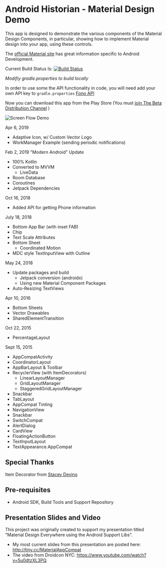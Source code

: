 Android Historian - Material Design Demo
========================================

This app is designed to demonstrate the various components of the Material Design Components, in particular, showing how to implement Material design into your app, using these controls.

The [official Material site](https://material.io/develop/android/) has great information specific to Android Development.

Current Build Status Is:
[![Build Status](https://app.bitrise.io/app/185d24999f31db04/status.svg?token=H8R81uEqmKABt_zQjgNRog&branch=master)](https://app.bitrise.io/app/185d24999f31db04)

_Modifiy gradle.properties to build locally_

In order to use some the API functionality in code, you will need add your own API key to `gradle.properties`
[Fono API](https://fonoapi.freshpixl.com/)

Now you can download this app from the Play Store (You must [join The Beta Distribution Channel](https://play.google.com/apps/testing/com.ableandroid.historian) )

![Screen Flow Demo](https://github.com/mwolfson/android-historian/blob/master/art/historian2.gif)

Apr 6, 2019
- Adaptive Icon, w/ Custom Vector Logo
- WorkManager Example (sending periodic notifications)

Feb 2, 2019
"Modern Android" Update
- 100% Kotlin 
- Converted to MVVM
    - LiveData
- Room Database
- Coroutines
- Jetpack Dependencies

Oct 16, 2018
- Added API for getting Phone information

July 18, 2018
- Bottom App Bar (with inset FAB)
- Chip
- Text Scale Attributes
- Bottom Sheet
    - Coordinated Motion
- MDC style TextInputView with Outline

May 24, 2018
- Update packages and build
    - Jetpack conversion (androidx)
    - Using new Material Component Packages
- Auto-Resizing TextViews

Apr 10, 2016
- Bottom Sheets
- Vector Drawables
- SharedElementTransition

Oct 22, 2015
- PercentageLayout

Sept 15, 2015
- AppCompatActivity
- CoordinatorLayout
- AppBarLayout & Toolbar
- RecyclerView (with ItemDecorators)
    - LinearLayoutManager
    - GridLayoutManager
    - StaggeredGridLayoutManager        
- Snackbar
- TabLayout
- AppCompat Tinting
- NavigationView
- Snackbar
- SwitchCompat
- AlertDialog
- CardView
- FloatingActionButton
- TextInputLayout
- TextAppearance.AppCompat

Special Thanks
--------------

Item Decorator from [Stacey Devino](https://twitter.com/doesitpew/)

Pre-requisites
--------------

- Android SDK, Build Tools and Support Repository

Presentation Slides and Video
-----------------------------

This project was originally created to support my presentation titled "Material Design Everywhere using the Android Support Libs".

- My most current slides from this presentation are posted here: http://tiny.cc/MaterialAppCompat
- The video from Droidcon NYC: https://www.youtube.com/watch?v=5u0dtzXL3PQ


